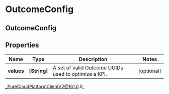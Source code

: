 # OutcomeConfig

## OutcomeConfig

## Properties

|Name | Type | Description | Notes|
|------------ | ------------- | ------------- | -------------|
| **values** | **[String]** | A set of valid Outcome UUIDs used to optimize a KPI. | [optional] |



_PureCloudPlatformClientV2@161.0.0_
